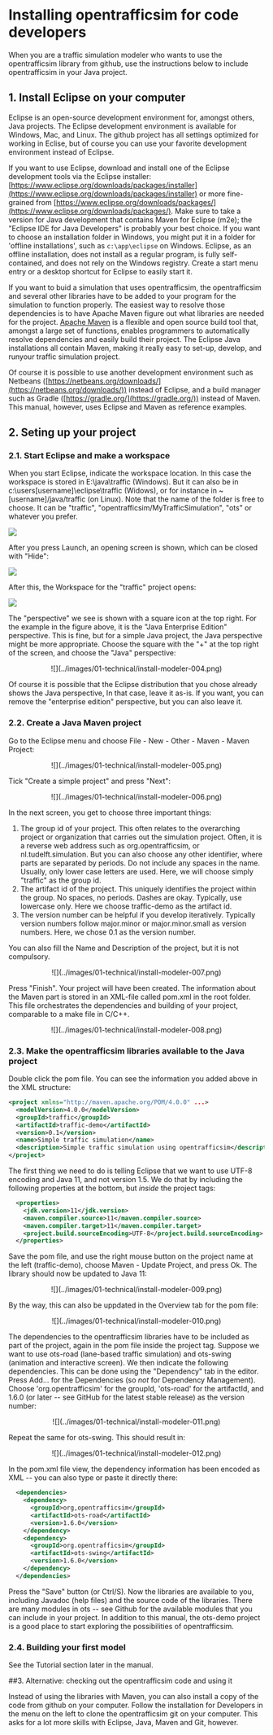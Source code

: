 # Installing opentrafficsim for code developers

When you are a traffic simulation modeler who wants to use the opentrafficsim library from github, use the instructions below to include opentrafficsim in your Java project.


## 1. Install Eclipse on your computer

Eclipse is an open-source development environment for, amongst others, Java projects. The Eclipse development environment is available for Windows, Mac, and Linux. The github project has all settings optimized for working in Eclise, but of course you can use your favorite development environment instead of Eclipse.

If you want to use Eclipse, download and install one of the Eclipse development tools via the Eclipse installer: [https://www.eclipse.org/downloads/packages/installer](https://www.eclipse.org/downloads/packages/installer) or more fine-grained from [https://www.eclipse.org/downloads/packages/](https://www.eclipse.org/downloads/packages/). Make sure to take a version for Java development that contains Maven for Eclipse (m2e); the "Eclipse IDE for Java Developers" is probably your best choice. If you want to choose an installation folder in Windows, you might put it in a folder for 'offline installations', such as `c:\app\eclipse` on Windows. Eclipse, as an offline installation, does not install as a regular program, is fully self-contained, and does not rely on the Windows registry. Create a start menu entry or a desktop shortcut for Eclipse to easily start it.

If you want to buid a simulation that uses opentrafficsim, the opentrafficsim and several other libraries have to be added to your program for the simulation to function properly. The easiest way to resolve those dependencies is to have Apache Maven figure out what libraries are needed for the project. [Apache Maven](https://maven.apache.org/) is a flexible and open source build tool that, amongst a large set of functions, enables programmers to automatically resolve dependencies and easily build their project. The Eclipse Java installations all contain Maven, making it really easy to set-up, develop, and runyour traffic simulation project. 

Of course it is possible to use another development environment such as Netbeans ([https://netbeans.org/downloads/](https://netbeans.org/downloads/)) instead of Eclipse, and a build manager such as Gradle ([https://gradle.org/](https://gradle.org/)) instead of Maven. This manual, however, uses Eclipse and Maven as reference examples.


## 2. Seting up your project

### 2.1. Start Eclipse and make a workspace

When you start Eclipse, indicate the workspace location. In this case the workspace is stored in E:\java\traffic (Windows). But it can also be in c:\users\[username]\eclipse\traffic (Widows), or for instance in ~[username]/java/traffic (on Linux). Note that the name of the folder is free to choose. It can be "traffic", "opentrafficsim/MyTrafficSimulation", "ots" or whatever you prefer.

![](../images/01-technical/install-modeler-001.png)

After you press Launch, an opening screen is shown, which can be closed with "Hide":

![](../images/01-technical/install-modeler-002.png)

After this, the Workspace for the "traffic" project opens:

![](../images/01-technical/install-modeler-003.png)

The "perspective" we see is shown with a square icon at the top right. For the example in the figure above, it is the "Java Enterprise Edition" perspective. This is fine, but for a simple Java project, the Java perspective might be more appropriate. Choose the square with the "+" at the top right of the screen, and choose the "Java" perspective:

<center>![](../images/01-technical/install-modeler-004.png)</center>

Of course it is possible that the Eclipse distribution that you chose already shows the Java perspective, In that case, leave it as-is. If you want, you can remove the "enterprise edition" perspective, but you can also leave it. 


### 2.2. Create a Java Maven project

Go to the Eclipse menu and choose File - New - Other - Maven - Maven Project:

<center>![](../images/01-technical/install-modeler-005.png)</center>

Tick  "Create a simple project" and press "Next":

<center>![](../images/01-technical/install-modeler-006.png)</center>

In the next screen, you get to choose three important things:

1. The group id of your project. This often relates to the overarching project or organization that carries out the simulation project. Often, it is a reverse web address such as org.opentrafficsim, or nl.tudelft.simulation. But you can also choose any other identifier, where parts are separated by periods. Do not include any spaces in the name. Usually, only lower case letters are used. Here, we will choose simply "traffic" as the group id.
2. The artifact id of the project. This uniquely identifies the project within the group. No spaces, no periods. Dashes are okay. Typically, use lowercase only. Here we choose traffic-demo as the artifact id. 
3. The version number can be helpful if you develop iteratively. Typically version numbers follow major.minor or major.minor.small as version numbers. Here, we chose 0.1 as the version number.

You can also fill the Name and Description of the project, but it is not compulsory.

<center>![](../images/01-technical/install-modeler-007.png)</center>

Press "Finish". Your project will have been created. The information about the Maven part is stored in an XML-file called pom.xml in the root folder. This file orchestrates the dependencies and building of your project, comparable to a make file in C/C++. 

<center>![](../images/01-technical/install-modeler-008.png)</center>


### 2.3. Make the opentrafficsim libraries available to the Java project

Double click the pom file. You can see the information you added above in the XML structure:

```xml
<project xmlns="http://maven.apache.org/POM/4.0.0" ...>
  <modelVersion>4.0.0</modelVersion>
  <groupId>traffic</groupId>
  <artifactId>traffic-demo</artifactId>
  <version>0.1</version>
  <name>Simple traffic simulation</name>
  <description>Simple traffic simulation using opentrafficsim</description>
</project>
```

The first thing we need to do is telling Eclipse that we want to use UTF-8 encoding and Java 11, and not version 1.5. We do that by including the following properties at the bottom, but _inside_ the project tags:

```xml
  <properties>
    <jdk.version>11</jdk.version>
    <maven.compiler.source>11</maven.compiler.source>
    <maven.compiler.target>11</maven.compiler.target>
    <project.build.sourceEncoding>UTF-8</project.build.sourceEncoding>
  </properties>
```

Save the pom file, and use the right mouse button on the project name at the left (traffic-demo), choose Maven - Update Project, and press Ok. The library should now be updated to Java 11:

<center>![](../images/01-technical/install-modeler-009.png)</center>

By the way, this can also be uppdated in the Overview tab for the pom file:

<center>![](../images/01-technical/install-modeler-010.png)</center>

The dependencies to the opentrafficsim libraries have to be included as part of the project, again in the pom file inside the project tag. Suppose we want to use ots-road (lane-based traffic simulation) and ots-swing (animation and interactive screen). We then indicate the following dependencies. This can be done using the "Dependency" tab in the editor. Press Add... for the Dependencies (so _not_ for Dependency Management). Choose 'org.opentrafficsim' for the groupId, 'ots-road' for the artifactId, and 1.6.0 (or later -- see GitHub for the latest stable release) as the version number:

<center>![](../images/01-technical/install-modeler-011.png)</center>

Repeat the same for ots-swing. This should result in:

<center>![](../images/01-technical/install-modeler-012.png)</center>

In the pom.xml file view, the dependency information has been encoded as XML -- you can also type or paste it directly there:

```xml
  <dependencies>
    <dependency>
      <groupId>org,opentrafficsim</groupId>
      <artifactId>ots-road</artifactId>
      <version>1.6.0</version>
    </dependency>
    <dependency>
      <groupId>org.opentrafficsim</groupId>
      <artifactId>ots-swing</artifactId>
      <version>1.6.0</version>
    </dependency>
  </dependencies>
```

Press the "Save" button (or Ctrl/S). Now the libraries are available to you, including Javadoc (help files) and the source code of the libraries. There are many modules in ots -- see Github for the available modules that you can include in your project. In addition to this manual, the ots-demo project is a good place to start exploring the possibilities of opentrafficsim.


### 2.4. Building your first model

See the Tutorial section later in the manual.


##3. Alternative: checking out the opentrafficsim code and using it

Instead of using the libraries with Maven, you can also install a copy of the code from github on your computer. Follow the installation for Developers in the menu on the left to clone the opentrafficsim git on your computer. This asks for a lot more skills with Eclipse, Java, Maven and Git, however.


